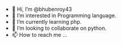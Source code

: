 - 👋 Hi, I’m @bhubenroy43
- 👀 I’m interested in Programming language. 
- 🌱 I’m currently learning php.
- 💞️ I’m looking to collaborate on python.
- 📫 How to reach me ...

<!---
bhubenroy43/bhubenroy43 is a ✨ special ✨ repository because its `README.md` (this file) appears on your GitHub profile.
You can click the Preview link to take a look at your changes.
--->
